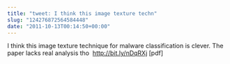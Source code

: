 ```yaml
---
title: "tweet: I think this image texture techn"
slug: "124276872564584448"
date: "2011-10-13T00:14:50+00:00"
---
```

I think this image texture technique for malware classification is clever. The paper lacks real analysis tho  http://bit.ly/nDqRXj [pdf]